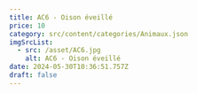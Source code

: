 ```yaml
---
title: AC6 - Oison éveillé
price: 10
category: src/content/categories/Animaux.json
imgSrcList:
  - src: /asset/AC6.jpg
    alt: AC6 - Oison éveillé
date: 2024-05-30T10:36:51.757Z
draft: false
---
```



